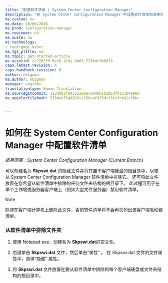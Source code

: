 ```yaml
---
title: "配置软件清单 | System Center Configuration Manager"
description: "在 System Center Configuration Manager 中设置软件清单和清单排除文件夹。"
ms.custom: na
ms.date: 10/06/2016
ms.prod: configuration-manager
ms.reviewer: na
ms.suite: na
ms.technology:
- configmgr-other
ms.tgt_pltfrm: na
ms.topic: get-started-article
ms.assetid: cc226259-0e28-410a-94d3-223bdc948818
caps.latest.revision: 4
caps.handback.revision: 0
author: nbigman
ms.author: nbigman
manager: angrobe
translationtype: Human Translation
ms.sourcegitcommit: 1134bb2f04152288e72d40b1b1083f415cb4e900
ms.openlocfilehash: 5f30eb754832fcc259caf853dc33ccfcb82cf8bc


---
```

# <a name="how-to-configure-software-inventory-in-system-center-configuration-manager"></a>如何在 System Center Configuration Manager 中配置软件清单

*适用范围：System Center Configuration Manager (Current Branch)*

可以创建名为 **Skpswi.dat** 的隐藏文件并将其置于客户端硬盘的根目录中，以便从 System Center Configuration Manager 软件清单中排除它。 还可将此文件放置在您希望从软件清单中排除的任何文件夹结构的根目录下。 此过程可用于在单个工作站或服务器客户端上（例如大型文件服务器）禁用软件清单。  

> [!NOTE]  
>  除非在客户端计算机上删除此文件，否则软件清单将不会再次列出该客户端驱动器清单。  

### <a name="to-exclude-folders-from-software-inventory"></a>从软件清单中排除文件夹  

1.  使用 Notepad.exe，创建名为 **Skpswi.dat**的空文件。  

2.  右键单击 **Skpswi.dat** 文件，然后单击“属性” 。 在 Skpswi.dat 文件的文件属性中，选择“隐藏”  属性。  

3.  将 **Skpswi.dat** 文件放置在要从软件清单中排除的每个客户端硬盘或文件夹结构的根目录中。  



<!--HONumber=Nov16_HO1-->


